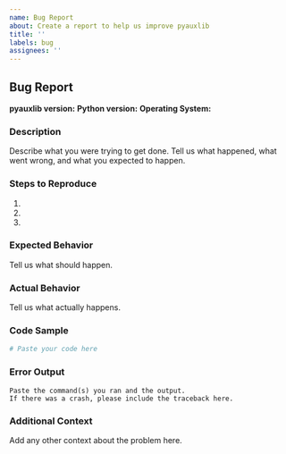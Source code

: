 ```yaml
---
name: Bug Report
about: Create a report to help us improve pyauxlib
title: ''
labels: bug
assignees: ''
---
```


## Bug Report

**pyauxlib version:** 
**Python version:** 
**Operating System:** 

### Description

Describe what you were trying to get done.
Tell us what happened, what went wrong, and what you expected to happen.

### Steps to Reproduce

1. 
2. 
3. 

### Expected Behavior

Tell us what should happen.

### Actual Behavior

Tell us what actually happens.

### Code Sample

```python
# Paste your code here
```

### Error Output

```
Paste the command(s) you ran and the output.
If there was a crash, please include the traceback here.
```

### Additional Context

Add any other context about the problem here.
